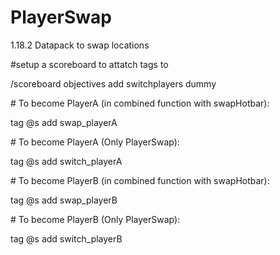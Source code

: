 # PlayerSwap

1.18.2 Datapack to swap locations



\#setup a scoreboard to attatch tags to

/scoreboard objectives add switchplayers dummy



\# To become PlayerA (in combined function with swapHotbar):

tag @s add swap\_playerA



\# To become PlayerA (Only PlayerSwap):

tag @s add switch\_playerA



\# To become PlayerB (in combined function with swapHotbar):

tag @s add swap\_playerB



\# To become PlayerB (Only PlayerSwap):

tag @s add switch\_playerB

